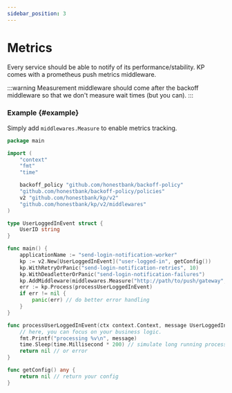 ```yaml
---
sidebar_position: 3
---
```

# Metrics
Every service should be able to notify of its performance/stability. KP comes with a prometheus push metrics middleware.

:::warning
Measurement middleware should come after the backoff middleware so that we don't measure wait times (but you can).
:::

### Example {#example}

Simply add `middlewares.Measure` to enable metrics tracking.

```go
package main

import (
	"context"
	"fmt"
	"time"

	backoff_policy "github.com/honestbank/backoff-policy"
	"github.com/honestbank/backoff-policy/policies"
	v2 "github.com/honestbank/kp/v2"
	"github.com/honestbank/kp/v2/middlewares"
)

type UserLoggedInEvent struct {
	UserID string
}

func main() {
	applicationName := "send-login-notification-worker"
	kp := v2.New[UserLoggedInEvent]("user-logged-in", getConfig())
	kp.WithRetryOrPanic("send-login-notification-retries", 10)
	kp.WithDeadletterOrPanic("send-login-notification-failures")
	kp.AddMiddleware(middlewares.Measure("http://path/to/push/gateway", applicationName)) // simply add a measurement middleware to get free metrics
	err := kp.Process(processUserLoggedInEvent)
	if err != nil {
		panic(err) // do better error handling
	}
}

func processUserLoggedInEvent(ctx context.Context, message UserLoggedInEvent) error {
	// here, you can focus on your business logic.
	fmt.Printf("processing %v\n", message)
	time.Sleep(time.Millisecond * 200) // simulate long running process
	return nil // or error
}

func getConfig() any {
	return nil // return your config
}
```
